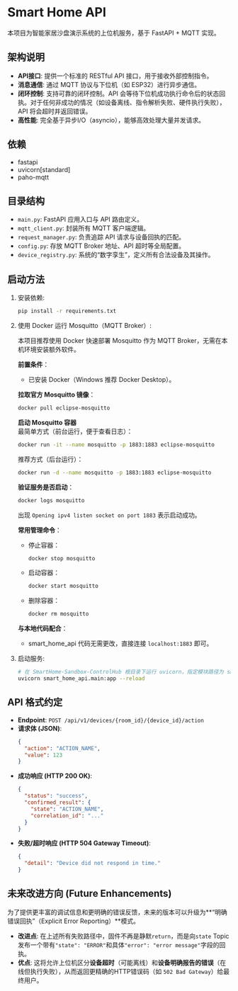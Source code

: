 # Smart Home API

本项目为智能家居沙盘演示系统的上位机服务，基于 FastAPI + MQTT 实现。

## 架构说明
- **API接口**: 提供一个标准的 RESTful API 接口，用于接收外部控制指令。
- **消息通信**: 通过 MQTT 协议与下位机（如 ESP32）进行异步通信。
- **闭环控制**: 支持可靠的闭环控制。API 会等待下位机成功执行命令后的状态回执。对于任何非成功的情况（如设备离线、指令解析失败、硬件执行失败），API 将会超时并返回错误。
- **高性能**: 完全基于异步I/O（asyncio），能够高效处理大量并发请求。

## 依赖
- fastapi
- uvicorn[standard]
- paho-mqtt

## 目录结构
- `main.py`: FastAPI 应用入口与 API 路由定义。
- `mqtt_client.py`: 封装所有 MQTT 客户端逻辑。
- `request_manager.py`: 负责追踪 API 请求与设备回执的匹配。
- `config.py`: 存放 MQTT Broker 地址、API 超时等全局配置。
- `device_registry.py`: 系统的“数字孪生”，定义所有合法设备及其操作。

## 启动方法

1.  安装依赖:
    ```bash
    pip install -r requirements.txt
    ```

2.  使用 Docker 运行 Mosquitto（MQTT Broker）:

    本项目推荐使用 Docker 快速部署 Mosquitto 作为 MQTT Broker，无需在本机环境安装额外软件。

    **前置条件**：
    - 已安装 Docker（Windows 推荐 Docker Desktop）。

    **拉取官方 Mosquitto 镜像**：
    ```bash
    docker pull eclipse-mosquitto
    ```

    **启动 Mosquitto 容器**  
    最简单方式（前台运行，便于查看日志）：
    ```bash
    docker run -it --name mosquitto -p 1883:1883 eclipse-mosquitto
    ```
    推荐方式（后台运行）：
    ```bash
    docker run -d --name mosquitto -p 1883:1883 eclipse-mosquitto
    ```

    **验证服务是否启动**：
    ```bash
    docker logs mosquitto
    ```
    出现 `Opening ipv4 listen socket on port 1883` 表示启动成功。

    **常用管理命令**：
    - 停止容器：
      ```bash
      docker stop mosquitto
      ```
    - 启动容器：
      ```bash
      docker start mosquitto
      ```
    - 删除容器：
      ```bash
      docker rm mosquitto
      ```

    **与本地代码配合**：
    - smart_home_api 代码无需更改，直接连接 `localhost:1883` 即可。

3.  启动服务:
    ```bash
    # 在 SmartHome-Sandbox-ControlHub 根目录下运行 uvicorn，指定模块路径为 smart_home_api.main:app
    uvicorn smart_home_api.main:app --reload
    ```

## API 格式约定
- **Endpoint**: `POST /api/v1/devices/{room_id}/{device_id}/action`
- **请求体 (JSON)**:
  ```json
  {
    "action": "ACTION_NAME",
    "value": 123
  }
  ```
- **成功响应 (HTTP 200 OK)**:
  ```json
  {
    "status": "success",
    "confirmed_result": {
      "state": "ACTION_NAME",
      "correlation_id": "..."
    }
  }
  ```
- **失败/超时响应 (HTTP 504 Gateway Timeout)**:
  ```json
  {
    "detail": "Device did not respond in time."
  }
  ```


## 未来改进方向 (Future Enhancements)

为了提供更丰富的调试信息和更明确的错误反馈，未来的版本可以升级为**“明确错误回执”（Explicit Error Reporting）**模式。

- **改进点**: 在上述所有失败路径中，固件不再是静默`return`，而是向`state` Topic发布一个带有`"state": "ERROR"`和具体`"error": "error message"`字段的回执。
- **优点**: 这将允许上位机区分**设备超时**（可能离线）和**设备明确报告的错误**（在线但执行失败），从而返回更精确的HTTP错误码（如 `502 Bad Gateway`）给最终用户。